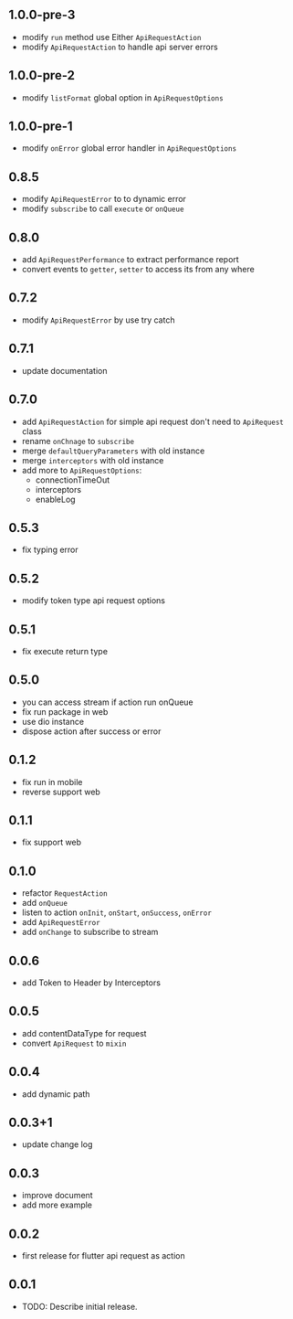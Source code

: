 ## 1.0.0-pre-3
* modify `run` method use Either `ApiRequestAction`
* modify `ApiRequestAction` to handle api server errors

## 1.0.0-pre-2
* modify `listFormat` global option in `ApiRequestOptions`

## 1.0.0-pre-1
* modify `onError` global error handler in `ApiRequestOptions`

## 0.8.5
* modify `ApiRequestError` to to dynamic error
* modify `subscribe` to call `execute` or `onQueue`

## 0.8.0
* add `ApiRequestPerformance` to extract performance report
* convert events to `getter`, `setter` to access its from any where

## 0.7.2
* modify `ApiRequestError` by use try catch

## 0.7.1
* update documentation

## 0.7.0
* add `ApiRequestAction` for simple api request don't need to `ApiRequest` class
* rename `onChnage` to `subscribe`
* merge `defaultQueryParameters` with old instance
* merge `interceptors` with old instance
* add more to `ApiRequestOptions`:
    * connectionTimeOut
    * interceptors
    * enableLog

## 0.5.3
* fix typing error

## 0.5.2
* modify token type api request options

## 0.5.1
* fix execute return type

## 0.5.0
* you can access stream if action run onQueue
* fix run package in web
* use dio instance
* dispose action after success or error

## 0.1.2
* fix run in mobile
* reverse support web

## 0.1.1
* fix support web

## 0.1.0
* refactor `RequestAction`
* add `onQueue`
* listen to action `onInit`, `onStart`, `onSuccess`, `onError`
* add `ApiRequestError`
* add `onChange` to subscribe to stream

## 0.0.6
* add Token to Header by Interceptors

## 0.0.5
* add contentDataType for request
* convert `ApiRequest` to `mixin`

## 0.0.4
* add dynamic path
  
## 0.0.3+1
* update change log

## 0.0.3
* improve document
* add more example

## 0.0.2
* first release for flutter api request as action

## 0.0.1
* TODO: Describe initial release.
